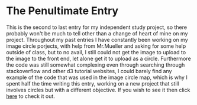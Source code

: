 # The Penultimate Entry

This is the second to last entry for my independent study project, so there probably won't be much to tell other than a change of heart
of mine on my project. Throughout my past entries I have constantly been working on my image circle porjects, with help from Mr.Mueller
and asking for some help outside of class, but to no avail, I still could not get the image to upload to the image to the front end, let
alone get it to upload as a circle. Furthermore the code was still somewhat complexing even through searching through stackoverflow and 
other d3 tutorial websites, I could barely find any example of the code that was used in the image circle map, which is why I spent half
the time writing this entry, working on a new project that still involves circles but with a different objective. If you wish to see it then
click [here](d3product.html) to check it out.